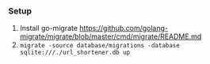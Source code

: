 ### Setup

1. Install go-migrate https://github.com/golang-migrate/migrate/blob/master/cmd/migrate/README.md
1. `migrate -source database/migrations -database sqlite:///./url_shortener.db up`
